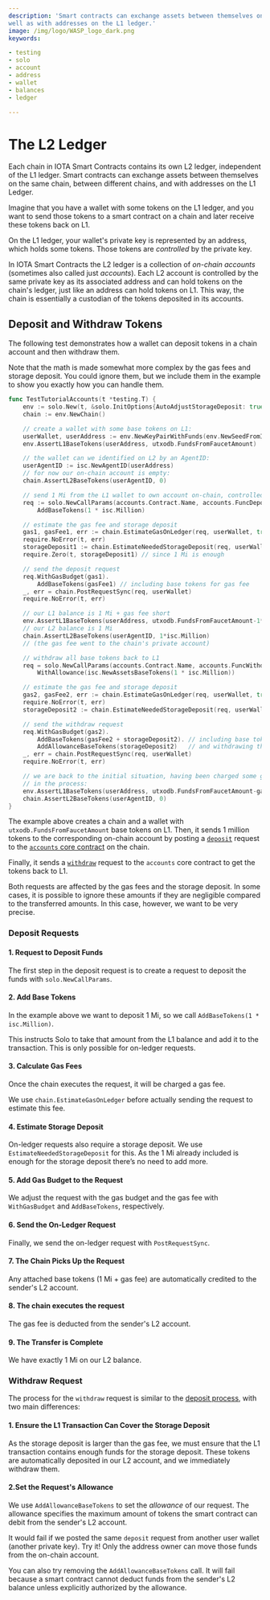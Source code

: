 ```yaml
---
description: 'Smart contracts can exchange assets between themselves on the same chain and between different chains, as
well as with addresses on the L1 ledger.'
image: /img/logo/WASP_logo_dark.png
keywords:

- testing
- solo
- account
- address
- wallet
- balances
- ledger

---
```


# The L2 Ledger

Each chain in IOTA Smart Contracts contains its own L2 ledger, independent of the L1 ledger.
Smart contracts can exchange assets between themselves on the same chain, between different chains, and with addresses
on the L1 Ledger.

Imagine that you have a wallet with some tokens on the L1 ledger, and you want to send those tokens to a smart contract
on a chain and later receive these tokens back on L1.

On the L1 ledger, your wallet's private key is represented by an address, which holds some tokens.
Those tokens are _controlled_ by the private key.

In IOTA Smart Contracts the L2 ledger is a collection of _on-chain accounts_ (sometimes also called just _accounts_).
Each L2 account is controlled by the same private key as its associated address and can hold tokens on the chain's
ledger, just like an address can hold tokens on L1.
This way, the chain is essentially a custodian of the tokens deposited in its accounts.

## Deposit and Withdraw Tokens

The following test demonstrates how a wallet can deposit tokens in a chain
account and then withdraw them.

Note that the math is made somewhat more complex by the gas fees and storage deposit.
You could ignore them, but we include them in the example to show you exactly how you can handle them.

```go
func TestTutorialAccounts(t *testing.T) {
	env := solo.New(t, &solo.InitOptions{AutoAdjustStorageDeposit: true})
	chain := env.NewChain()

	// create a wallet with some base tokens on L1:
	userWallet, userAddress := env.NewKeyPairWithFunds(env.NewSeedFromIndex(0))
	env.AssertL1BaseTokens(userAddress, utxodb.FundsFromFaucetAmount)

	// the wallet can we identified on L2 by an AgentID:
	userAgentID := isc.NewAgentID(userAddress)
	// for now our on-chain account is empty:
	chain.AssertL2BaseTokens(userAgentID, 0)

	// send 1 Mi from the L1 wallet to own account on-chain, controlled by the same wallet
	req := solo.NewCallParams(accounts.Contract.Name, accounts.FuncDeposit.Name).
		AddBaseTokens(1 * isc.Million)

	// estimate the gas fee and storage deposit
	gas1, gasFee1, err := chain.EstimateGasOnLedger(req, userWallet, true)
	require.NoError(t, err)
	storageDeposit1 := chain.EstimateNeededStorageDeposit(req, userWallet)
	require.Zero(t, storageDeposit1) // since 1 Mi is enough

	// send the deposit request
	req.WithGasBudget(gas1).
		AddBaseTokens(gasFee1) // including base tokens for gas fee
	_, err = chain.PostRequestSync(req, userWallet)
	require.NoError(t, err)

	// our L1 balance is 1 Mi + gas fee short
	env.AssertL1BaseTokens(userAddress, utxodb.FundsFromFaucetAmount-1*isc.Million-gasFee1)
	// our L2 balance is 1 Mi
	chain.AssertL2BaseTokens(userAgentID, 1*isc.Million)
	// (the gas fee went to the chain's private account)

	// withdraw all base tokens back to L1
	req = solo.NewCallParams(accounts.Contract.Name, accounts.FuncWithdraw.Name).
		WithAllowance(isc.NewAssetsBaseTokens(1 * isc.Million))

	// estimate the gas fee and storage deposit
	gas2, gasFee2, err := chain.EstimateGasOnLedger(req, userWallet, true)
	require.NoError(t, err)
	storageDeposit2 := chain.EstimateNeededStorageDeposit(req, userWallet)

	// send the withdraw request
	req.WithGasBudget(gas2).
		AddBaseTokens(gasFee2 + storageDeposit2). // including base tokens for gas fee and storage
		AddAllowanceBaseTokens(storageDeposit2)   // and withdrawing the storage as well
	_, err = chain.PostRequestSync(req, userWallet)
	require.NoError(t, err)

	// we are back to the initial situation, having been charged some gas fees
	// in the process:
	env.AssertL1BaseTokens(userAddress, utxodb.FundsFromFaucetAmount-gasFee1-gasFee2)
	chain.AssertL2BaseTokens(userAgentID, 0)
}
```

The example above creates a chain and a wallet with `utxodb.FundsFromFaucetAmount` base tokens on L1.
Then, it sends 1 million tokens to the corresponding on-chain account by posting a
[`deposit`](/wasp-wasm/reference/core-contracts/accounts#deposit) request to the
[`accounts` core contract](/wasp-wasm/reference/core-contracts/accounts) on the chain.

Finally, it sends a [`withdraw`](/wasp-wasm/reference/core-contracts/accounts#withdraw) request to the `accounts` core
contract to get the tokens back to L1.

Both requests are affected by the gas fees and the storage deposit.
In some cases, it is possible to ignore these amounts if they are negligible compared to the transferred amounts.
In this case, however, we want to be very precise.

### Deposit Requests

#### 1. Request to Deposit Funds

The first step in the deposit request is to create a request to deposit the funds with `solo.NewCallParams`.

#### 2. Add Base Tokens

In the example above we want to deposit 1 Mi, so we call `AddBaseTokens(1 * isc.Million)`.

This instructs Solo to take that amount from the L1 balance and add it to the transaction. This is only possible for
on-ledger requests.

#### 3. Calculate Gas Fees

Once the chain executes the request, it will be charged a gas fee.

We use `chain.EstimateGasOnLedger` before actually sending the request to estimate this fee.

#### 4. Estimate Storage Deposit

On-ledger requests also require a storage deposit. We use `EstimateNeededStorageDeposit` for this. As the 1 Mi already
included is enough for the storage deposit there’s no need to add more.

#### 5. Add Gas Budget to the Request

We adjust the request with the gas budget and the gas fee with `WithGasBudget` and `AddBaseTokens`, respectively.

#### 6. Send the On-Ledger Request

Finally, we send the on-ledger request with `PostRequestSync`.

#### 7. The Chain Picks Up the Request

Any attached base tokens (1 Mi + gas fee) are automatically credited to the sender's L2 account.

#### 8. The chain executes the request

The gas fee is deducted from the sender's L2 account.

#### 9. The Transfer is Complete

We have exactly 1 Mi on our L2 balance.

### Withdraw Request

The process for the `withdraw` request is similar to the [deposit process](#deposit-requests), with two main
differences:

#### 1. Ensure the L1 Transaction Can Cover the Storage Deposit

As the storage deposit is larger than the gas fee, we must ensure that the L1 transaction contains enough funds for the
storage deposit. These tokens are automatically deposited in our L2 account, and we immediately withdraw them.

#### 2.Set the Request's Allowance

We use `AddAllowanceBaseTokens` to set the _allowance_ of our request. The allowance specifies the maximum amount of
tokens the smart contract can debit from the sender's L2 account.

It would fail if we posted the same `deposit` request from another user wallet (another private key).
Try it! Only the address owner can move those funds from the on-chain account.

You can also try removing the `AddAllowanceBaseTokens` call. It will fail because a smart contract cannot deduct funds from the
sender's L2 balance unless explicitly authorized by the allowance.
